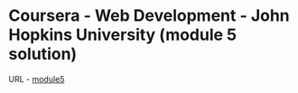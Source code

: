 # Coursera - Web Development - John Hopkins University  (module 5 solution)

URL - [module5](https://agrima84.github.io/module5-coursera-JHU-WebDev.github.io/)
